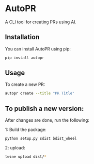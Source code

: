 # AutoPR

A CLI tool for creating PRs using AI.

## Installation

You can install AutoPR using pip:

```sh
pip install autopr
```

## Usage
To create a new PR:
```sh
autopr create --title "PR Title"
```


## To publish a new version:

After changes are done, run the following:

1: Build the package:
```sh
python setup.py sdist bdist_wheel
```

2: upload:

```sh
twine upload dist/*
```